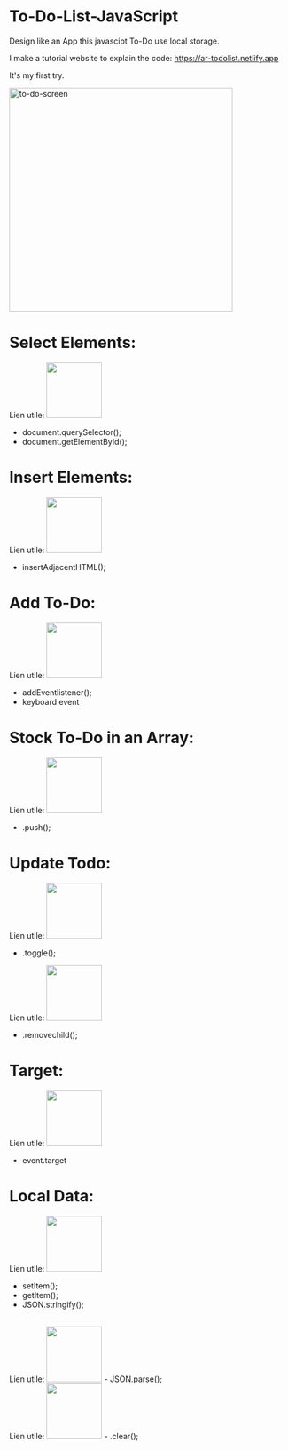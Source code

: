 # To-Do-List-JavaScript
Design like an App this javascipt To-Do use local storage.

I make a tutorial website to explain the code: 
https://ar-todolist.netlify.app


It's my first try.

<img width="403" alt="to-do-screen" src="https://user-images.githubusercontent.com/56839789/82138816-9936bc80-9823-11ea-8a9a-20cbfa1803ef.png">


# Select Elements:
Lien utile: <a href="https://developer.mozilla.org/fr/docs/Web/API/Document/querySelector"><img src="https://upload.wikimedia.org/wikipedia/commons/thumb/9/98/MDN_Web_Docs.svg/1280px-MDN_Web_Docs.svg.png" alt="" width="100px;"></a>
<br>
- document.querySelector();
- document.getElementById();

# Insert Elements:
Lien utile: <a href="https://developer.mozilla.org/fr/docs/Web/API/Element/insertAdjacentHTML"><img src="https://upload.wikimedia.org/wikipedia/commons/thumb/9/98/MDN_Web_Docs.svg/1280px-MDN_Web_Docs.svg.png" alt="" width="100px;"></a>
<br>
- insertAdjacentHTML();


# Add To-Do:
Lien utile: <a href="https://developer.mozilla.org/fr/docs/Web/API/KeyboardEvent/key"><img src="https://upload.wikimedia.org/wikipedia/commons/thumb/9/98/MDN_Web_Docs.svg/1280px-MDN_Web_Docs.svg.png" alt="" width="100px;"></a>
<br>
- addEventlistener();
- keyboard event


# Stock To-Do in an Array:
Lien utile: <a href="https://developer.mozilla.org/fr/docs/Web/JavaScript/Guide/Collections_indexées"><img src="https://upload.wikimedia.org/wikipedia/commons/thumb/9/98/MDN_Web_Docs.svg/1280px-MDN_Web_Docs.svg.png" alt="" width="100px;"></a>
<br>
- .push();


# Update Todo:

Lien utile: <a href="https://developer.mozilla.org/fr/docs/Web/API/Element/classList"><img src="https://upload.wikimedia.org/wikipedia/commons/thumb/9/98/MDN_Web_Docs.svg/1280px-MDN_Web_Docs.svg.png" alt="" width="100px;"></a>
<br>
- .toggle();

Lien utile: <a href="https://developer.mozilla.org/fr/docs/Web/API/ParentNode"><img src="https://upload.wikimedia.org/wikipedia/commons/thumb/9/98/MDN_Web_Docs.svg/1280px-MDN_Web_Docs.svg.png" alt="" width="100px;"></a>
<br>
- .removechild();


# Target:
Lien utile: <a href="https://developer.mozilla.org/fr/docs/Web/API/Event/target"><img src="https://upload.wikimedia.org/wikipedia/commons/thumb/9/98/MDN_Web_Docs.svg/1280px-MDN_Web_Docs.svg.png" alt="" width="100px;"></a>
<br>
- event.target

# Local Data:
Lien utile: <a href="https://developer.mozilla.org/fr/docs/Web/API/Window/localStorage"><img src="https://upload.wikimedia.org/wikipedia/commons/thumb/9/98/MDN_Web_Docs.svg/1280px-MDN_Web_Docs.svg.png" alt="" width="100px;"></a>
<br>
- setItem();
- getItem();
- JSON.stringify();
<br>
Lien utile: <a href="https://developer.mozilla.org/fr/docs/Web/JavaScript/Reference/Objets_globaux/JSON/parse"><img src="https://upload.wikimedia.org/wikipedia/commons/thumb/9/98/MDN_Web_Docs.svg/1280px-MDN_Web_Docs.svg.png" alt="" width="100px;"></a>
- JSON.parse();
<br>
Lien utile: <a href="https://developer.mozilla.org/fr/docs/Web/API/Storage/clear"><img src="https://upload.wikimedia.org/wikipedia/commons/thumb/9/98/MDN_Web_Docs.svg/1280px-MDN_Web_Docs.svg.png" alt="" width="100px;"></a>
- .clear();

